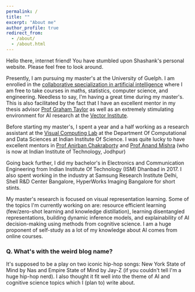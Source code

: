 ```yaml
---
permalink: /
title: ""
excerpt: "About me"
author_profile: true
redirect_from: 
  - /about/
  - /about.html
---
```


Hello there, internet friend! You have stumbled upon Shashank's personal website. Please feel free to look around.

Presently, I am pursuing my master's at the University of Guelph. I am enrolled in the [collaborative specialization in artificial intelligence](https://www.uoguelph.ca/ceps/csai) where I am free to take courses in maths, statistics, computer science, and engineering. Needless to say, I'm having a great time during my master's. This is also facilitated by the fact that I have an excellent mentor in my thesis advisor [Prof Graham Taylor](https://www.gwtaylor.ca/) as well as an extremely stimulating environment for AI research at the [Vector Institute](https://vectorinstitute.ai/).

Before starting my master's, I spent a year and a half working as a research assistant at the [Visual Computing Lab](http://visual-computing.in/home/) at the Department Of Computational and Data Sciences at Indian Institute Of Science. I was quite lucky to have excellent mentors in [Prof Anirban Chakraborty](http://visual-computing.in/wp-content/uploads/2017/08/anirban-chakraborty.html) and [Prof Anand Mishra](https://anandmishra22.github.io/) (who is now at Indian Institute of Technology, Jodhpur)

Going back further, I did my bachelor's in Electronics and Communication Engineering from Indian Institute Of Technology (ISM) Dhanbad in 2017. I also spent working in the industry at Samsung Research Institute Delhi, Shell R&D Center Bangalore, HyperWorks Imaging Bangalore for short stints.

My master's research is focused on visual representation learning. Some of the topics I'm currently working on are: resource efficient learning (few/zero-shot learning and knowledge distillation), learning disentangled representations, building dynamic inference models, and explainability of AI decision-making using methods from cognitive science. I am a huge proponent of self-study as a lot of my knowledge about AI comes from online courses.

### Q. What's with the weird blog name?

It's supposed to be a play on two iconic hip-hop songs: New York State of Mind by Nas and Empire State of Mind by Jay-Z (if you couldn't tell I'm a huge hip-hop nerd). I also thought it fit well into the theme of AI and cognitive science topics which I (plan to) write about.